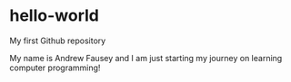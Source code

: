 # hello-world

My first Github repository

My name is Andrew Fausey and I am just starting my journey on learning computer programming! 

